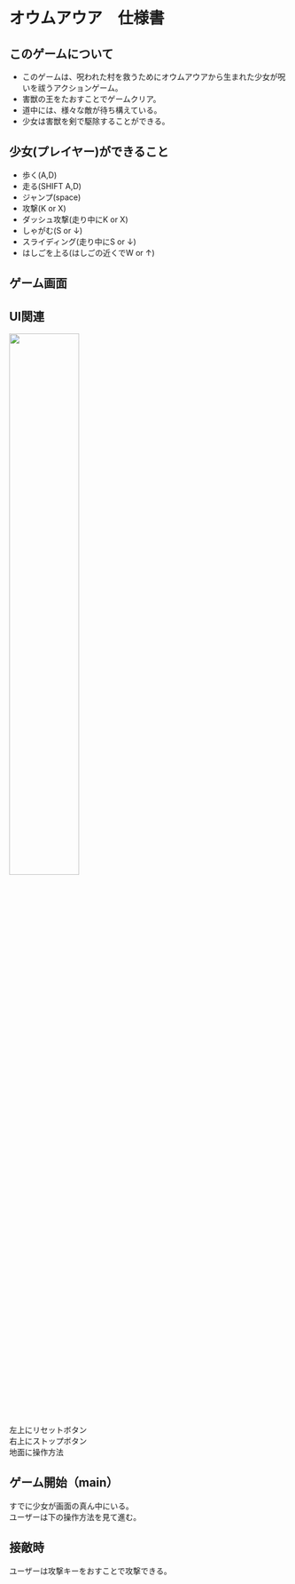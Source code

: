 # オウムアウア　仕様書
## このゲームについて
* このゲームは、呪われた村を救うためにオウムアウアから生まれた少女が呪いを祓うアクションゲーム。  
* 害獣の王をたおすことでゲームクリア。
* 道中には、様々な敵が待ち構えている。
* 少女は害獣を剣で駆除することができる。   


## 少女(プレイヤー)ができること
* 歩く(A,D)
* 走る(SHIFT A,D)
* ジャンプ(space)
* 攻撃(K or X)
* ダッシュ攻撃(走り中にK or X)
* しゃがむ(S or ↓)
* スライディング(走り中にS or ↓)
* はしごを上る(はしごの近くでW or ↑)

## **ゲーム画面**
## UI関連
<img src="./start.png" width="50%">
   
左上にリセットボタン   
右上にストップボタン   
地面に操作方法



## ゲーム開始（main）
すでに少女が画面の真ん中にいる。   
ユーザーは下の操作方法を見て進む。

## 接敵時
ユーザーは攻撃キーをおすことで攻撃できる。

